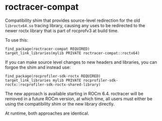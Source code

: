 # roctracer-compat

Compatibility shim that provides source-level redirection for the old
`libroctx64.so` tracing library, causing any uses to be redirected to the
newer roctx library that is part of rocprofv3 at build time.

To use this:

```
find_package(roctracer-compat REQUIRED)
target_link_libraries(mylib PRIVATE roctracer-compat::roctx64)
```

If you can make source level changes to new headers and libraries, you can
forgoe the shim and instead use:

```
find_package(rocprofiler-sdk-roctx REQUIRED)
target_link_libraries mylib PRIVATE rocprofiler-sdk-roctx::rocprofiler-sdk-roctx-shared-library)
```

The new approach is available starting in ROCm 6.4. roctracer will be removed in
a future ROCm version, at which time, all users must either be using the
compatibility shim or the new library directly.

At runtime, both approaches are identical.
